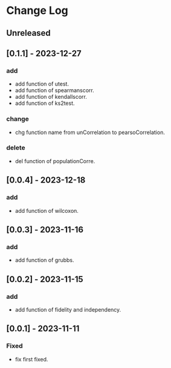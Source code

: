 # Change Log

## Unreleased

## [0.1.1] - 2023-12-27

### add
- add function of utest.
- add function of spearmanscorr.
- add function of kendallscorr.
- add function of ks2test.

### change
- chg function name from unCorrelation to pearsoCorrelation.

### delete
- del function of populationCorre.

## [0.0.4] - 2023-12-18

### add
- add function of wilcoxon.

## [0.0.3] - 2023-11-16

### add
- add function of grubbs.

## [0.0.2] - 2023-11-15

### add
- add function of fidelity and independency.

## [0.0.1] - 2023-11-11

### Fixed
- fix first fixed.



